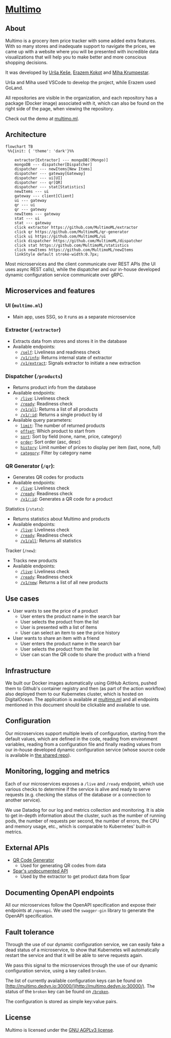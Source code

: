 # [Multimo](https://multimo.ml)

## About

Multimo is a grocery item price tracker with some added extra features.
With so many stores and inadequate support to navigate the prices,
we came up with a website where you will be presented with incredible
data visualizations that will help you to make better and more conscious
shopping decisions.

It was developed by [Urša Keše](https://github.com/ukese),
[Erazem Kokot](https://github.com/erazemk) and
[Miha Krumpestar](https://github.com/mk2376).

Urša and Miha used VSCode to develop the project, while Erazem used GoLand.

All repositories are visible in the organization, and each repository
has a package (Docker image) associated with it, which can also be found on
the right side of the page, when viewing the repository.

Check out the demo at [multimo.ml](https://multimo.ml).

## Architecture
```mermaid
flowchart TB
 %%{init: { 'theme': 'dark'}%%

    extractor[Extractor] --- mongoDB[(Mongo)]
    mongoDB --- dispatcher[Dispatcher]
    dispatcher --- newItems[New Items]
    dispatcher --- gateway[Gateway]
    dispatcher --- ui[UI]
    dispatcher --- qr[QR]
    dispatcher --- stat[Statistics]
    newItems --- ui
    gateway --- client[Client]
    ui --- gateway
    qr --- ui
    qr --- gateway
    newItems --- gateway
    stat --- ui
    stat --- gateway
    click extractor https://github.com/MultimoML/extractor
    click qr https://github.com/MultimoML/qr-generator
    click ui https://github.com/MultimoML/ui
    click dispatcher https://github.com/MultimoML/dispatcher
    click stat https://github.com/MultimoML/statistics
    click newItems https://github.com/MultimoML/newItems
    linkStyle default stroke-width:0.7px;
```

Most microservices and the client communicate over REST APIs (the UI uses
async REST calls), while the dispatcher and our in-house developed dynamic configuration service
communicate over gRPC.


## Microservices and features

### UI (`multimo.ml`)
- Main app, uses SSG, so it runs as a separate microservice

### Extractor (`/extractor`)
- Extracts data from stores and stores it in the database
- Available endpoints:
  - [`/self`](https://multimo.ml/extractor/self): Liveliness and readiness check
  - [`/v1/info`](https://multimo.ml/extractor/v1/info): Returns internal state of extractor
  - [`/v1/extract`](https://multimo.ml/extractor/v1/extract): Signals extractor to initiate a new extraction

### Dispatcher (`/products`)
- Returns product info from the database
- Available endpoints:
  - [`/live`](https://multimo.ml/products/live): Liveliness check
  - [`/ready`](https://multimo.ml/products/ready): Readiness check
  - [`/v1/all`](https://multimo.ml/products/v1/all): Returns a list of all products
  - [`/v1/:id`](https://multimo.ml/products/v1/000000000000000000567522): Returns a single product by id
- Available query parameters:
  - [`limit`](https://multimo.ml/products/v1/all?limit=3): The number of returned products
  - [`offset`](https://multimo.ml/products/v1/all?limit=3&offset=5): Which product to start from
  - [`sort`](https://multimo.ml/products/v1/all?limit=3&sort=price): Sort by field (none, name, price, category)
  - [`order`](https://multimo.ml/products/v1/all?limit=3&sort=name&order=desc): Sort order (asc, desc)
  - [`history`](https://multimo.ml/products/v1/all?limit=1&history=full): Limit number of prices to display per item (last, none, full)
  - [`category`](https://multimo.ml/products/v1/all?limit=3&category=Olives): Filter by category name

### QR Generator (`/qr`):
- Generates QR codes for products
- Available endpoints:
  - [`/live`](https://multimo.ml/qr/live): Liveliness check
  - [`/ready`](https://multimo.ml/qr/ready): Readiness check
  - [`/v1/:id`](https://multimo.ml/qr/v1/:id): Generates a QR code for a product

Statistics (`/stats`):
- Returns statistics about Multimo and products
- Available endpoints:
  - [`/live`](https://multimo.ml/stats/live): Liveliness check
  - [`/ready`](https://multimo.ml/stats/ready): Readiness check
  - [`/v1/all`](https://multimo.ml/stats/v1/all): Returns all statistics

Tracker (`/new`):
- Tracks new products
- Available endpoints:
  - [`/live`](https://multimo.ml/tracker/live): Liveliness check
  - [`/ready`](https://multimo.ml/tracker/ready): Readiness check
  - [`/v1/new`](https://multimo.ml/tracker/v1/new): Returns a list of all new products

## Use cases

- User wants to see the price of a product
  - User enters the product name in the search bar
  - User selects the product from the list
  - User is presented with a list of items
  - User can select an item to see the price history
- User wants to share an item with a friend
  - User enters the product name in the search bar
  - User selects the product from the list
  - User can scan the QR code to share the product with a friend


## Infrastructure

We built our Docker images automatically using GitHub Actions,
pushed them to Github's container registry and then (as part of the
action workflow) also deployed them to our Kubernetes cluster, which
is hosted on DigitalOcean.
The application is available at [multimo.ml](https://multimo.ml)
and all endpoints mentioned in this document should be clickable and
available to use.


## Configuration

Our microservices support multiple levels of configuration,
starting from the default values, which are defined in the code,
reading from environment variables, reading from a configuration file
and finally reading values from our in-house developed dynamic configuration
service (whose source code is available in [the shared repo](https://github.com/MultimoML/shared/tree/main/etcd)).


## Monitoring, logging and metrics

Each of our microservices exposes a `/live` and `/ready` endpoint,
which use various checks to determine if the service is alive and
ready to serve requests (e.g. checking the status of the database or
a connection to another service).

We use Datadog for our log and metrics collection and monitoring.
It is able to get in-depth information about the cluster, such as
the number of running pods, the number of requests per second, the
number of errors, the CPU and memory usage, etc., which is comparable
to Kubernetes' built-in metrics.

## External APIs

- [QR Code Generator](https://goqr.me/api)
  - Used for generating QR codes from data
- [Spar's undocumented API](https://www.spar.si/)
  - Used by the extractor to get product data from Spar


## Documenting OpenAPI endpoints

All our microservices follow the OpenAPI specification and expose
their endpoints at `/openapi`.
We used the `swagger-gin` library to generate the OpenAPI specification.


## Fault tolerance

Through the use of our dynamic configuration service, we can easily
fake a dead status of a microservice, to show that Kubernetes will
automatically restart the service and that it will be able to serve
requests again.

We pass this signal to the microservices through the use of our dynamic
configuration service, using a key called `broken`.

The list of currently available configuration keys can be found on
[http://multimo.dedyn.io:30000/](http://multimo.dedyn.io:30000/).
The status of the `broken` key can be found on [`/broken`](http://multimo.dedyn.io:30000/broken).

The configuration is stored as simple key:value pairs.

## License

Multimo is licensed under the [GNU AGPLv3 license](LICENSE).
